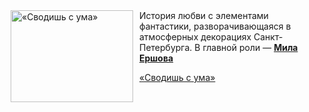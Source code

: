 <!--2025-08-07 08:00:14-->
<div class="yb">
  <div class="rss kino_kino"><a href="https://www.kino-teatr.ru/video/52266/" title="«Сводишь с ума»"><img src="https://www.kino-teatr.ru/video/6/6/52266/poster.jpg" width="196" height="147" align="left" hspace="5" style="margin: 0px 10px 0px 5px" alt="«Сводишь с ума»"/></a>История любви с элементами фантастики, разворачивающаяся в атмосферных декорациях Санкт-Петербурга. В главной роли — <a href=https://www.kino-teatr.ru/kino/acter/w/ros/516801/bio/ target=_blank><strong>Мила Ершова</strong></a> <p class="titl"><a href="https://www.kino-teatr.ru/video/52266/">«Сводишь с ума»</a></p></div>
</div>
